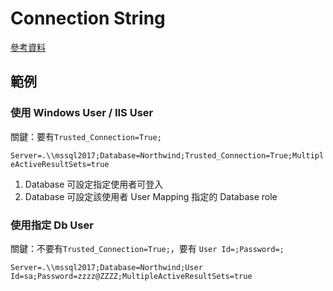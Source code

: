 # Connection String

[參考資料](https://www.connectionstrings.com/sql-server/)

## 範例

### 使用 Windows User / IIS User

關鍵：要有`Trusted_Connection=True;`

`Server=.\\mssql2017;Database=Northwind;Trusted_Connection=True;MultipleActiveResultSets=true`

1. Database 可設定指定使用者可登入
1. Database 可設定該使用者 User Mapping 指定的 Database role

### 使用指定 Db User

關鍵：不要有`Trusted_Connection=True;`，要有 `User Id=;Password=;`

`Server=.\\mssql2017;Database=Northwind;User Id=sa;Password=zzzz@ZZZZ;MultipleActiveResultSets=true`

